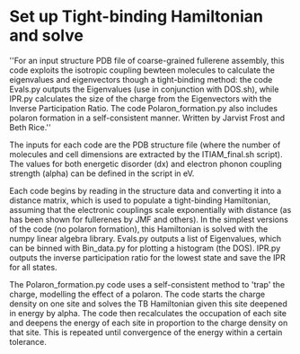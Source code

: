 # Set up Tight-binding Hamiltonian and solve
''For an input structure PDB file of coarse-grained fullerene assembly, this code exploits the isotropic coupling bewteen molecules to calculate the eigenvalues and eigenvectors though a tight-binding method: the code Evals.py outputs the Eigenvalues (use in conjunction with DOS.sh), while IPR.py calculates the size of the charge from the Eigenvectors with the Inverse Participation Ratio. The code Polaron_formation.py also includes polaron formation in a self-consistent manner. Written by Jarvist Frost and Beth Rice.''

The inputs for each code are the PDB structure file (where the number of molecules and cell dimensions are extracted by the ITIAM_final.sh script). The values for both energetic disorder (dx) and electron phonon coupling strength (alpha) can be defined in the script in eV.

Each code begins by reading in the structure data and converting it into a distance matrix, which is used to populate a tight-binding Hamiltonian, assuming that the electronic couplings scale exponentially with distance (as has been shown for fullerenes by JMF and others). In the simplest versions of the code (no polaron formation), this Hamiltonian is solved with the numpy linear algebra library. Evals.py outputs a list of Eigenvalues, which can be binned with Bin_data.py for plotting a histogram (the DOS). IPR.py outputs the inverse participation ratio for the lowest state and save the IPR for all states.

The Polaron_formation.py code uses a self-consistent method to 'trap' the charge, modelling the effect of a polaron. The code starts the charge density on one site and solves the TB Hamiltonian given this site deepened in energy by alpha. The code then recalculates the occupation of each site and deepens the energy of each site in proportion to the charge density on that site. This is repeated until convergence of the energy within a certain tolerance. 








